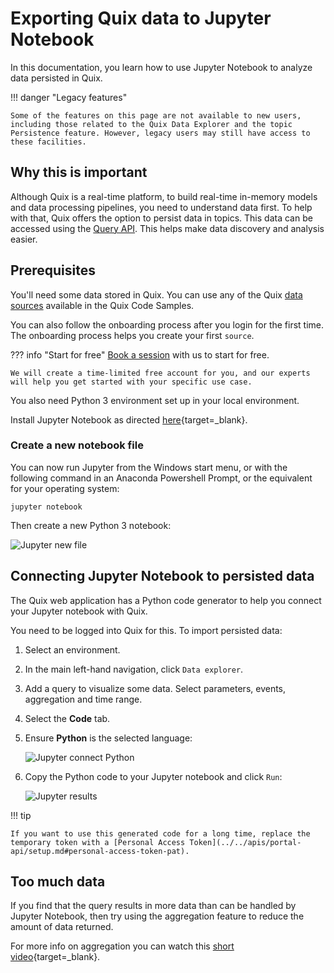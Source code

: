 # Exporting Quix data to Jupyter Notebook

In this documentation, you learn how to use Jupyter Notebook to analyze data persisted in Quix.

!!! danger "Legacy features"

	Some of the features on this page are not available to new users, including those related to the Quix Data Explorer and the topic Persistence feature. However, legacy users may still have access to these facilities. 

## Why this is important

Although Quix is a real-time platform, to build real-time in-memory models and data processing pipelines, you need to understand data first. To help with that, Quix offers the option to persist data in topics. This data can be accessed using the [Query API](../../apis/query-api/overview.md). This helps make data discovery and analysis easier.

## Prerequisites

You'll need some data stored in Quix. You can use any of the Quix [data sources](../../connectors/index.md) available in the Quix Code Samples. 

You can also follow the onboarding process after you login for the first time. The onboarding process helps you create your first `source`.

??? info "Start for free"
	[Book a session](https://meetings.hubspot.com/mike-rosam/product-demo) with us to start for free.
	
	We will create a time-limited free account for you, and our experts will help you get started with your specific use case. 

You also need Python 3 environment set up in your local environment.

Install Jupyter Notebook as directed [here](https://docs.jupyter.org/en/latest/install/notebook-classic.html){target=_blank}.

### Create a new notebook file

You can now run Jupyter from the Windows start menu, or with the following command in an Anaconda Powershell Prompt, or the equivalent for your operating system:

``` shell
jupyter notebook
```

Then create a new Python 3 notebook:

![Jupyter new file](../../images/jupyter-wb/new-file.png)

## Connecting Jupyter Notebook to persisted data

The Quix web application has a Python code generator to help you connect your Jupyter notebook with Quix.

You need to be logged into Quix for this. To import persisted data:

1. Select an environment.

2. In the main left-hand navigation, click `Data explorer`.

3. Add a query to visualize some data. Select parameters, events, aggregation and time range.

4. Select the **Code** tab.

5. Ensure **Python** is the selected language:

	![Jupyter connect Python](../../images/jupyter-wb/connect-python.png)

6. Copy the Python code to your Jupyter notebook and click `Run`:

	![Jupyter results](../../images/jupyter-wb/jupyter-results.png)

!!! tip

	If you want to use this generated code for a long time, replace the temporary token with a [Personal Access Token](../../apis/portal-api/setup.md#personal-access-token-pat).

## Too much data

If you find that the query results in more data than can be handled by Jupyter Notebook, then try using the aggregation feature to reduce the amount of data returned.

For more info on aggregation you can watch this [short video](https://youtu.be/fnEPnIunyxA){target=_blank}.
